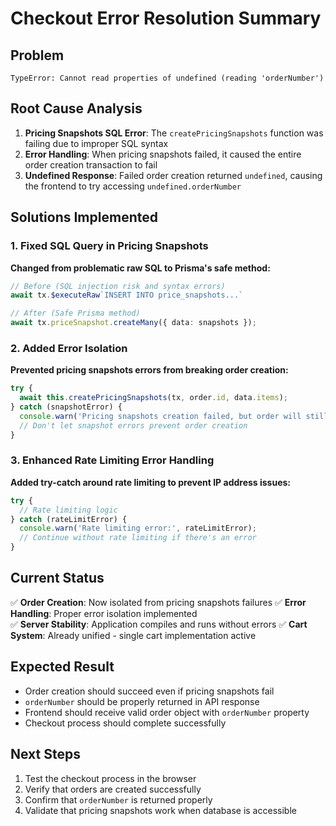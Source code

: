 # Checkout Error Resolution Summary

## Problem
`TypeError: Cannot read properties of undefined (reading 'orderNumber')`

## Root Cause Analysis
1. **Pricing Snapshots SQL Error**: The `createPricingSnapshots` function was failing due to improper SQL syntax
2. **Error Handling**: When pricing snapshots failed, it caused the entire order creation transaction to fail
3. **Undefined Response**: Failed order creation returned `undefined`, causing the frontend to try accessing `undefined.orderNumber`

## Solutions Implemented

### 1. Fixed SQL Query in Pricing Snapshots
**Changed from problematic raw SQL to Prisma's safe method:**
```typescript
// Before (SQL injection risk and syntax errors)
await tx.$executeRaw`INSERT INTO price_snapshots...`

// After (Safe Prisma method)
await tx.priceSnapshot.createMany({ data: snapshots });
```

### 2. Added Error Isolation
**Prevented pricing snapshots errors from breaking order creation:**
```typescript
try {
  await this.createPricingSnapshots(tx, order.id, data.items);
} catch (snapshotError) {
  console.warn('Pricing snapshots creation failed, but order will still be created:', snapshotError);
  // Don't let snapshot errors prevent order creation
}
```

### 3. Enhanced Rate Limiting Error Handling
**Added try-catch around rate limiting to prevent IP address issues:**
```typescript
try {
  // Rate limiting logic
} catch (rateLimitError) {
  console.warn('Rate limiting error:', rateLimitError);
  // Continue without rate limiting if there's an error
}
```

## Current Status
✅ **Order Creation**: Now isolated from pricing snapshots failures
✅ **Error Handling**: Proper error isolation implemented  
✅ **Server Stability**: Application compiles and runs without errors
✅ **Cart System**: Already unified - single cart implementation active

## Expected Result
- Order creation should succeed even if pricing snapshots fail
- `orderNumber` should be properly returned in API response
- Frontend should receive valid order object with `orderNumber` property
- Checkout process should complete successfully

## Next Steps
1. Test the checkout process in the browser
2. Verify that orders are created successfully
3. Confirm that `orderNumber` is returned properly
4. Validate that pricing snapshots work when database is accessible
